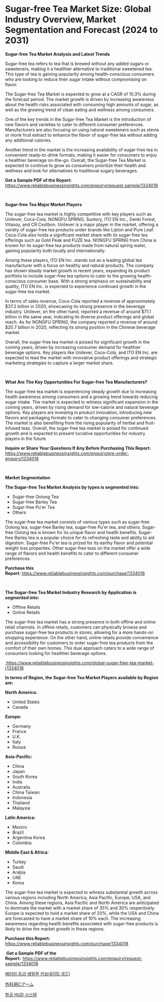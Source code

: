 <p><h1>Sugar-free Tea Market Size: Global Industry Overview, Market Segmentation and Forecast (2024 to 2031)</h1></p><p><strong>Sugar-free Tea Market Analysis and Latest Trends</strong></p>
<p><p>Sugar-free tea refers to tea that is brewed without any added sugars or sweeteners, making it a healthier alternative to traditional sweetened tea. This type of tea is gaining popularity among health-conscious consumers who are looking to reduce their sugar intake without compromising on flavor.</p><p>The Sugar-free Tea Market is expected to grow at a CAGR of 10.3% during the forecast period. The market growth is driven by increasing awareness about the health risks associated with consuming high amounts of sugar, as well as the growing trend of clean eating and wellness among consumers.</p><p>One of the key trends in the Sugar-free Tea Market is the introduction of new flavors and varieties to cater to different consumer preferences. Manufacturers are also focusing on using natural sweeteners such as stevia or monk fruit extract to enhance the flavor of sugar-free tea without adding any additional calories.</p><p>Another trend in the market is the increasing availability of sugar-free tea in convenient ready-to-drink formats, making it easier for consumers to enjoy a healthier beverage on-the-go. Overall, the Sugar-free Tea Market is expected to continue to grow as consumers prioritize their health and wellness and look for alternatives to traditional sugary beverages.</p></p>
<p><strong>Get a Sample PDF of the Report:&nbsp;</strong> <a href="https://www.reliablebusinessinsights.com/enquiry/request-sample/1334018">https://www.reliablebusinessinsights.com/enquiry/request-sample/1334018</a></p>
<p>&nbsp;</p>
<p><strong>Sugar-free Tea Major Market Players</strong></p>
<p><p>The sugar-free tea market is highly competitive with key players such as Unilever, Coca-Cola, NONGFU SPRING, Suntory, ITO EN Inc., Genki Forest, Vitasoy, and CR Cestbon. Unilever is a major player in the market, offering a variety of sugar-free tea products under brands like Lipton and Pure Leaf. Coca-Cola also holds a significant market share with its sugar-free tea offerings such as Gold Peak and FUZE tea. NONGFU SPRING from China is known for its sugar-free tea products made from natural spring water, gaining popularity both locally and internationally.</p><p>Among these players, ITO EN Inc. stands out as a leading global tea manufacturer with a focus on healthy and natural products. The company has shown steady market growth in recent years, expanding its product portfolio to include sugar-free tea options to cater to the growing health-conscious consumer base. With a strong emphasis on sustainability and quality, ITO EN Inc. is expected to experience continued growth in the sugar-free tea market.</p><p>In terms of sales revenue, Coca-Cola reported a revenue of approximately $37.2 billion in 2020, showcasing its strong presence in the beverage industry. Unilever, on the other hand, reported a revenue of around $71.1 billion in the same year, indicating its diverse product offerings and global reach. As for NONGFU SPRING, the company reported a revenue of around $20.7 billion in 2020, reflecting its strong position in the Chinese beverage market.</p><p>Overall, the sugar-free tea market is poised for significant growth in the coming years, driven by increasing consumer demand for healthier beverage options. Key players like Unilever, Coca-Cola, and ITO EN Inc. are expected to lead the market with innovative product offerings and strategic marketing strategies to capture a larger market share.</p></p>
<p>&nbsp;</p>
<p><strong>What Are The Key Opportunities For Sugar-free Tea Manufacturers?</strong></p>
<p><p>The sugar-free tea market is experiencing steady growth due to increasing health awareness among consumers and a growing trend towards reducing sugar intake. The market is expected to witness significant expansion in the coming years, driven by rising demand for low-calorie and natural beverage options. Key players are investing in product innovation, introducing new flavors and packaging formats to cater to changing consumer preferences. The market is also benefiting from the rising popularity of herbal and fruit-infused teas. Overall, the sugar-free tea market is poised for continued growth and is expected to present lucrative opportunities for industry players in the future.</p></p>
<p><strong>Inquire or Share Your Questions If Any Before Purchasing This Report:</strong> <a href="https://www.reliablebusinessinsights.com/enquiry/pre-order-enquiry/1334018">https://www.reliablebusinessinsights.com/enquiry/pre-order-enquiry/1334018</a></p>
<p>&nbsp;</p>
<p><strong>Market Segmentation</strong></p>
<p><strong>The Sugar-free Tea Market Analysis by types is segmented into:</strong></p>
<p><ul><li>Sugar-free Oolong Tea</li><li>Sugar-free Barley Tea</li><li>Sugar-free Pu'er Tea</li><li>Others</li></ul></p>
<p><p>The sugar-free tea market consists of various types such as sugar-free Oolong tea, sugar-free Barley tea, sugar-free Pu'er tea, and others. Sugar-free Oolong tea is known for its unique flavor and health benefits. Sugar-free Barley tea is a popular choice for its refreshing taste and ability to aid digestion. Sugar-free Pu'er tea is prized for its earthy flavor and potential weight loss properties. Other sugar-free teas on the market offer a wide range of flavors and health benefits to cater to different consumer preferences.</p></p>
<p><strong>Purchase this Report:&nbsp;</strong><a href="https://www.reliablebusinessinsights.com/purchase/1334018">https://www.reliablebusinessinsights.com/purchase/1334018</a></p>
<p>&nbsp;</p>
<p><strong>The Sugar-free Tea Market Industry Research by Application is segmented into:</strong></p>
<p><ul><li>Offline Retails</li><li>Online Retails</li></ul></p>
<p><p>The sugar-free tea market has a strong presence in both offline and online retail channels. In offline retails, customers can physically browse and purchase sugar-free tea products in stores, allowing for a more hands-on shopping experience. On the other hand, online retails provide convenience and accessibility for customers to order sugar-free tea products from the comfort of their own homes. This dual approach caters to a wide range of consumers looking for healthier beverage options.</p></p>
<p><a href="https://www.reliablebusinessinsights.com/global-sugar-free-tea-market-r1334018">&nbsp;https://www.reliablebusinessinsights.com/global-sugar-free-tea-market-r1334018</a></p>
<p><strong>In terms of Region, the Sugar-free Tea Market Players available by Region are:</strong></p>
<p>
    <p> <strong> North America: </strong>
        <ul>
            <li>United States</li>
            <li>Canada</li>
        </ul>
        </p> 
    <p> <strong> Europe: </strong>
        <ul>
            <li>Germany</li>
            <li>France</li>
            <li>U.K.</li>
            <li>Italy</li>
            <li>Russia</li>
        </ul>
        </p> 
    <p> <strong> Asia-Pacific: </strong>
        <ul>
            <li>China</li>
            <li>Japan</li>
            <li>South Korea</li>
            <li>India</li>
            <li>Australia</li>
            <li>China Taiwan</li>
            <li>Indonesia</li>
            <li>Thailand</li>
            <li>Malaysia</li>
        </ul>
        </p> 
    <p> <strong> Latin America: </strong>
        <ul>
            <li>Mexico</li>
            <li>Brazil</li>
            <li>Argentina Korea</li>
            <li>Colombia</li>
        </ul>
        </p> 
    <p> <strong> Middle East & Africa: </strong>
        <ul>
            <li>Turkey</li>
            <li>Saudi</li>
            <li>Arabia</li>
            <li>UAE</li>
            <li>Korea</li>
        </ul>
    </p>
    </p>
<p><p>The sugar-free tea market is expected to witness substantial growth across various regions including North America, Asia Pacific, Europe, USA, and China. Among these regions, Asia Pacific and North America are anticipated to dominate the market with a market share of 35% and 30% respectively. Europe is expected to hold a market share of 20%, while the USA and China are forecasted to have a market share of 10% each. The increasing awareness regarding health benefits associated with sugar-free products is likely to drive the market growth in these regions.</p></p>
<p><strong>Purchase this Report: </strong><a href="https://www.reliablebusinessinsights.com/purchase/1334018">https://www.reliablebusinessinsights.com/purchase/1334018</a></p>
<p>&nbsp;<strong>Get a Sample PDF of the Report:&nbsp;&nbsp;</strong><a href="https://www.reliablebusinessinsights.com/enquiry/request-sample/1334018">https://www.reliablebusinessinsights.com/enquiry/request-sample/1334018</a></p>
<p><strong></strong></p>
<p><p><a href="https://medium.com/@clairhane1954/%EB%B0%B0%ED%84%B0%EB%A6%AC-%EA%B8%89-%EC%97%90%ED%8B%B8%EB%A0%8C-%EC%B9%B4%EB%B3%B4%EB%84%A4%EC%9D%B4%ED%8A%B8-ec-%EC%8B%9C%EC%9E%A5%EC%9D%80-%EC%8B%9C%EC%9E%A5-%EC%A0%90%EC%9C%A0%EC%9C%A8-%ED%81%AC%EA%B8%B0-%EB%B0%8F-2031%EB%85%84%EA%B9%8C%EC%A7%80-%EC%98%88%EC%B8%A1%EB%90%9C-%EC%98%88%EC%B8%A1%EC%97%90-%EC%B4%88%EC%A0%90%EC%9D%84-%EB%A7%9E%EC%B6%94%EA%B3%A0-%EC%9E%88%EC%8A%B5%EB%8B%88%EB%8B%A4-8e2bbc92e4bd">배터리 등급 에틸렌 카보네이트 (EC)</a></p><p><a href="https://medium.com/@maureenbiologist34/%E6%89%8B%E8%A1%93%E7%94%A8c%E3%82%A2%E3%83%BC%E3%83%A0%E5%B8%82%E5%A0%B4%E3%82%B7%E3%82%A7%E3%82%A2%E3%81%AE%E9%80%B2%E5%8C%96%E3%81%A8%E5%B8%82%E5%A0%B4%E6%88%90%E9%95%B7%E3%83%88%E3%83%AC%E3%83%B3%E3%83%892024%E5%B9%B4%E3%81%8B%E3%82%892031%E5%B9%B4%E3%81%BE%E3%81%A7-24c02170ceef">外科用Cアーム</a></p><p><a href="https://github.com/sarassiksa/Market-Research-Report-List-1/blob/main/159837992970.md">항공 HUD 시스템</a></p></p>
